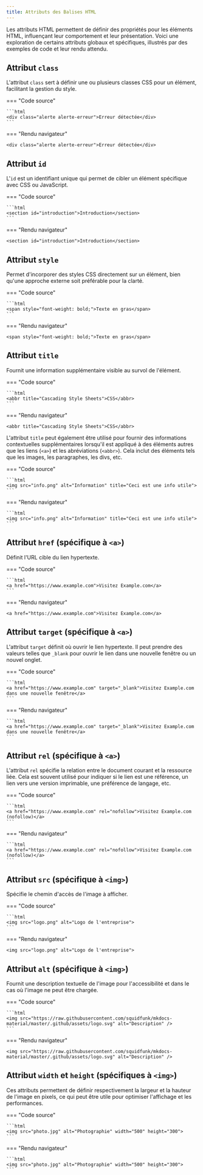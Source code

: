```yaml
---
title: Attributs des Balises HTML
---
```


Les attributs HTML permettent de définir des propriétés pour les éléments HTML, influençant leur comportement et leur présentation. Voici une exploration de certains attributs globaux et spécifiques, illustrés par des exemples de code et leur rendu attendu.

## Attribut `class`

L'attribut `class` sert à définir une ou plusieurs classes CSS pour un élément, facilitant la gestion du style.

=== "Code source"

    ```html
    <div class="alerte alerte-erreur">Erreur détectée</div>
    ```

=== "Rendu navigateur"

    <div class="alerte alerte-erreur">Erreur détectée</div>

## Attribut `id`

L'`id` est un identifiant unique qui permet de cibler un élément spécifique avec CSS ou JavaScript.

=== "Code source"

    ```html
    <section id="introduction">Introduction</section>
    ```

=== "Rendu navigateur"

    <section id="introduction">Introduction</section>

## Attribut `style`

Permet d'incorporer des styles CSS directement sur un élément, bien qu'une approche externe soit préférable pour la clarté.

=== "Code source"

    ```html
    <span style="font-weight: bold;">Texte en gras</span>
    ```

=== "Rendu navigateur"

    <span style="font-weight: bold;">Texte en gras</span>

## Attribut `title`

Fournit une information supplémentaire visible au survol de l'élément.

=== "Code source"

    ```html
    <abbr title="Cascading Style Sheets">CSS</abbr>
    ```

=== "Rendu navigateur"

    <abbr title="Cascading Style Sheets">CSS</abbr>

L'attribut `title` peut également être utilisé pour fournir des informations contextuelles supplémentaires lorsqu'il est appliqué à des éléments autres que les liens (`<a>`) et les abréviations (`<abbr>`). Cela inclut des éléments tels que les images, les paragraphes, les divs, etc.

=== "Code source"

    ```html
    <img src="info.png" alt="Information" title="Ceci est une info utile">
    ```

=== "Rendu navigateur"

    ```html
    <img src="info.png" alt="Information" title="Ceci est une info utile">
    ```

## Attribut `href` (spécifique à `<a>`)

Définit l'URL cible du lien hypertexte.

=== "Code source"

    ```html
    <a href="https://www.example.com">Visitez Example.com</a>
    ```

=== "Rendu navigateur"

    <a href="https://www.example.com">Visitez Example.com</a>

## Attribut `target` (spécifique à `<a>`)

L'attribut `target` définit où ouvrir le lien hypertexte. Il peut prendre des valeurs telles que `_blank` pour ouvrir le lien dans une nouvelle fenêtre ou un nouvel onglet.

=== "Code source"

    ```html
    <a href="https://www.example.com" target="_blank">Visitez Example.com dans une nouvelle fenêtre</a>
    ```

=== "Rendu navigateur"

    ```html
    <a href="https://www.example.com" target="_blank">Visitez Example.com dans une nouvelle fenêtre</a>
    ```

## Attribut `rel` (spécifique à `<a>`)

L'attribut `rel` spécifie la relation entre le document courant et la ressource liée. Cela est souvent utilisé pour indiquer si le lien est une référence, un lien vers une version imprimable, une préférence de langage, etc.

=== "Code source"

    ```html
    <a href="https://www.example.com" rel="nofollow">Visitez Example.com (nofollow)</a>
    ```

=== "Rendu navigateur"

    ```html
    <a href="https://www.example.com" rel="nofollow">Visitez Example.com (nofollow)</a>
    ```


## Attribut `src` (spécifique à `<img>`)

Spécifie le chemin d'accès de l'image à afficher.

=== "Code source"

    ```html
    <img src="logo.png" alt="Logo de l'entreprise">
    ```

=== "Rendu navigateur"

    <img src="logo.png" alt="Logo de l'entreprise">

## Attribut `alt` (spécifique à `<img>`)

Fournit une description textuelle de l'image pour l'accessibilité et dans le cas où l'image ne peut être chargée.

=== "Code source"

    ```html
    <img src="https://raw.githubusercontent.com/squidfunk/mkdocs-material/master/.github/assets/logo.svg" alt="Description" />
    ```

=== "Rendu navigateur"

    <img src="https://raw.githubusercontent.com/squidfunk/mkdocs-material/master/.github/assets/logo.svg" alt="Description" />

## Attribut `width` et `height` (spécifiques à `<img>`)

Ces attributs permettent de définir respectivement la largeur et la hauteur de l'image en pixels, ce qui peut être utile pour optimiser l'affichage et les performances.

=== "Code source"

    ```html
    <img src="photo.jpg" alt="Photographie" width="500" height="300">
    ```

=== "Rendu navigateur"

    ```html
    <img src="photo.jpg" alt="Photographie" width="500" height="300">
    ```
